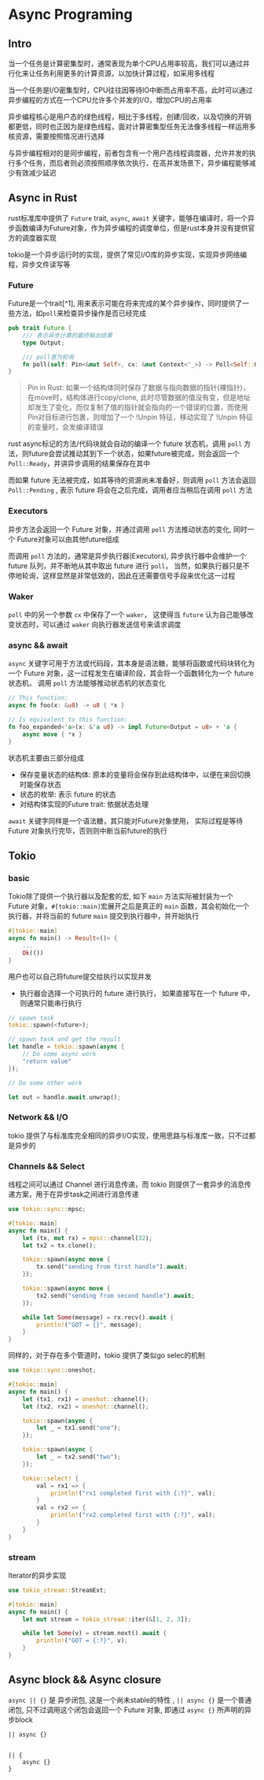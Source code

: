 # Async Programing

## Intro

当一个任务是计算密集型时，通常表现为单个CPU占用率较高，我们可以通过并行化来让任务利用更多的计算资源，以加快计算过程，如采用多线程

当一个任务是I/O密集型时，CPU往往因等待IO中断而占用率不高，此时可以通过异步编程的方式在一个CPU允许多个并发的I/O，增加CPU的占用率

异步编程核心是用户态的绿色线程，相比于多线程，创建/回收，以及切换的开销都更低，同时也正因为是绿色线程，面对计算密集型任务无法像多线程一样运用多核资源，需要按照情况进行选择

与异步编程相对的是同步编程，前者包含有一个用户态线程调度器，允许并发的执行多个任务，而后者则必须按照顺序依次执行，在高并发场景下，异步编程能够减少有效减少延迟

## Async in Rust

rust标准库中提供了 `Future` trait, `async`, `await` 关键字，能够在编译时，将一个异步函数编译为Future对象，作为异步编程的调度单位，但是rust本身并没有提供官方的调度器实现

tokio是一个异步运行时的实现，提供了常见I/O库的异步实现，实现异步网络编程，异步文件读写等

### Future

Future是一个trait[^1], 用来表示可能在将来完成的某个异步操作，同时提供了一些方法，如`poll`来检查异步操作是否已经完成

```rust
pub trait Future {
    /// 表示异步计算的最终输出结果
    type Output;

    /// poll意为轮询
    fn poll(self: Pin<&mut Self>, cx: &mut Context<'_>) -> Poll<Self::Output>;
}
```

> Pin in Rust: 如果一个结构体同时保存了数据与指向数据的指针(裸指针)，在move时，结构体进行copy/clone, 此时尽管数据的值没有变，但是地址却发生了变化，而仅复制了值的指针就会指向的一个错误的位置，而使用Pin对目标进行包裹，则增加了一个 !Unpin 特征，移动实现了 !Unpin 特征的变量时，会发编译错误

rust async标记的方法/代码块就会自动的编译一个 future 状态机，调用 `poll` 方法，则future会尝试推动其到下一个状态，如果future被完成，则会返回一个 `Poll::Ready`，并讲异步调用的结果保存在其中

而如果 future 无法被完成，如其等待的资源尚未准备好，则调用 `poll` 方法会返回 `Poll::Pending` , 表示 future 将会在之后完成，调用者应当稍后在调用 `poll` 方法

### Executors

异步方法会返回一个 Future 对象，并通过调用 `poll` 方法推动状态的变化, 同时一个 Future对象可以由其他future组成

而调用 `poll` 方法的，通常是异步执行器(Executors), 异步执行器中会维护一个 future 队列，并不断地从其中取出 future 进行 `poll`， 当然，如果执行器只是不停地轮询，这样显然是非常低效的，因此在还需要信号手段来优化这一过程

### Waker

`poll` 中的另一个参数 `cx` 中保存了一个 `waker`， 这使得当 `future` 认为自己能够改变状态时，可以通过 `waker` 向执行器发送信号来请求调度


### async && await

`async` 关键字可用于方法或代码段，其本身是语法糖，能够将函数或代码块转化为一个 Future 对象，这一过程发生在编译阶段，其会将一个函数转化为一个 future 状态机， 调用 `poll` 方法能够推动状态机的状态变化

```rust
// This function:
async fn foo(x: &u8) -> u8 { *x }

// Is equivalent to this function:
fn foo_expanded<'a>(x: &'a u8) -> impl Future<Output = u8> + 'a {
    async move { *x }
}
```

状态机主要由三部分组成
- 保存变量状态的结构体: 原本的变量将会保存到此结构体中，以便在来回切换时能保存状态
- 状态的枚举: 表示 future 的状态
- 对结构体实现的Future trait: 依据状态处理

`await` 关键字同样是一个语法糖，其只能对Future对象使用， 实际过程是等待 Future 对象执行完毕，否则则中断当前future的执行

## Tokio


### basic

Tokio除了提供一个执行器以及配套的宏, 如下 `main` 方法实际被封装为一个 Future 对象，`#[tokio::main]`宏展开之后是真正的 `main` 函数，其会初始化一个执行器，并将当前的 future `main` 提交到执行器中，并开始执行

```rust
#[tokio::main]
async fn main() -> Result<()> {
    ...
    Ok(())
}
```
用户也可以自己将future提交给执行以实现并发
- 执行器会选择一个可执行的 future 进行执行， 如果直接写在一个 future 中，则通常只能串行执行

```rust
// spawn task
tokio::spawn(<future>);

// spawn task and get the result
let handle = tokio::spawn(async {
    // Do some async work
    "return value"
});

// Do some other work

let out = handle.await.unwrap();
```
### Network && I/O

tokio 提供了与标准库完全相同的异步I/O实现，使用思路与标准库一致，只不过都是异步的

### Channels && Select

线程之间可以通过 Channel 进行消息传递，而 tokio 则提供了一套异步的消息传递方案，用于在异步task之间进行消息传递

```rust
use tokio::sync::mpsc;

#[tokio::main]
async fn main() {
    let (tx, mut rx) = mpsc::channel(32);
    let tx2 = tx.clone();

    tokio::spawn(async move {
        tx.send("sending from first handle").await;
    });

    tokio::spawn(async move {
        tx2.send("sending from second handle").await;
    });

    while let Some(message) = rx.recv().await {
        println!("GOT = {}", message);
    }
}
```

同样的，对于存在多个管道时，tokio 提供了类似go selec的机制

```rust
use tokio::sync::oneshot;

#[tokio::main]
async fn main() {
    let (tx1, rx1) = oneshot::channel();
    let (tx2, rx2) = oneshot::channel();

    tokio::spawn(async {
        let _ = tx1.send("one");
    });

    tokio::spawn(async {
        let _ = tx2.send("two");
    });

    tokio::select! {
        val = rx1 => {
            println!("rx1 completed first with {:?}", val);
        }
        val = rx2 => {
            println!("rx2 completed first with {:?}", val);
        }
    }
}
```

### stream

Iterator的异步实现

```rust
use tokio_stream::StreamExt;

#[tokio::main]
async fn main() {
    let mut stream = tokio_stream::iter(&[1, 2, 3]);

    while let Some(v) = stream.next().await {
        println!("GOT = {:?}", v);
    }
}
```


## Async block && Async closure


`async || {}` 是 异步闭包, 这是一个尚未stable的特性 , `|| async {}` 是一个普通闭包, 只不过调用这个闭包会返回一个 Future 对象, 即通过 `async {}` 所声明的异步block

```
|| async {}


|| {
    async {}
}
```




[1]: [std_future](https://rust-lang.github.io/async-book/02_execution/02_future.html)

[2]: [async_block](https://stackoverflow.com/questions/59156473/what-is-the-difference-between-async-move-and-async-move)